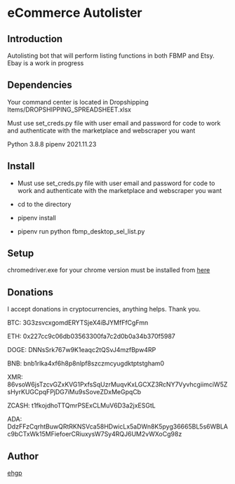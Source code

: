 # eCommerce Autolister

## Introduction

Autolisting bot that will perform listing functions in both FBMP and Etsy. Ebay is a work in progress

## Dependencies

Your command center is located in Dropshipping Items/DROPSHIPPING_SPREADSHEET.xlsx

Must use set_creds.py file with user email and password for code to work and authenticate
with the marketplace and webscraper you want

Python 3.8.8
pipenv 2021.11.23

## Install

* Must use set_creds.py file with user email and password for code to work and authenticate
with the marketplace and webscraper you want

* cd to the directory

* pipenv install

* pipenv run python fbmp_desktop_sel_list.py

## Setup

chromedriver.exe for your chrome version must be installed from [here](https://sites.google.com/chromium.org/driver/downloads)

## Donations

I accept donations in cryptocurrencies, anything helps. Thank you.

BTC:
3G3zsvcxgomdERYTSjeX4iBJYMfFfCgFmn

ETH:
0x227cc9c06db03563300fa7c2d0b0a34b370f5987

DOGE:
DNNsSrk767w9K1eaqc2tQSvJ4mzfBpw4RP

BNB:
bnb1rlka4xf6h8p8nlpf8szczmcyugdktptstgham0

XMR:
86vsoW6jsTzcvGZxKVG1PxfsSqUzrMuqvKxLGCXZ3RcNY7VyvhcgiimciW5ZsHyrKUGCpqFPjDG7iMu9sSoveZDxMeGpqCb

ZCASH:
t1fkojdhoTTQmrPSExCLMuV6D3a2jxESGtL

ADA:
DdzFFzCqrhtBuwQRtRKNSVca58HDwicLx5aDWn8K5pyg36665BL5s6WBLAc9bCTxWk15MFiefoerCRiuxysW7Sy4RQJ6UM2vWXoCg98z

## Author
[ehgp](ehgp.github.io)
